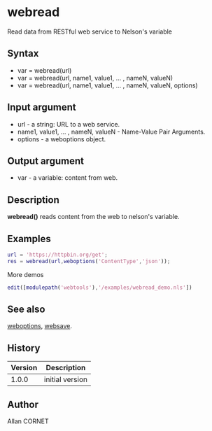 

# webread

Read data from RESTful web service to Nelson's variable

## Syntax

- var = webread(url)
- var = webread(url, name1, value1, ... , nameN, valueN)
- var = webread(url, name1, value1, ... , nameN, valueN, options)

## Input argument

 - url - a string: URL to a web service.
 - name1, value1, ... , nameN, valueN - Name-Value Pair Arguments.
 - options - a weboptions object.

## Output argument

 - var - a variable: content from web.

## Description


  <p><b>webread()</b> reads content from the web to nelson's variable.</p>


## Examples

```matlab
url = 'https://httpbin.org/get';
res = webread(url,weboptions('ContentType','json'));
```
More demos
```matlab
edit([modulepath('webtools'),'/examples/webread_demo.nls'])
```

## See also

[weboptions](weboptions.md), [websave](websave.md).
## History

|Version|Description|
|------|------|
|1.0.0|initial version|


## Author

Allan CORNET



